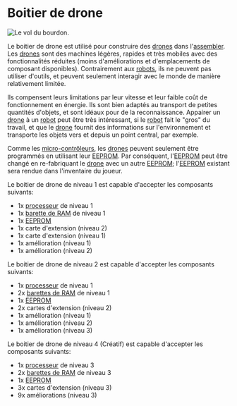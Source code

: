 # Boitier de drone

![Le vol du bourdon.](oredict:oc:droneCase1)

Le boitier de drone est utilisé pour construire des [drones](drone.md) dans l'[assembler](../block/assembler.md). Les [drones](drone.md) sont des machines légères, rapides et très mobiles avec des fonctionnalités réduites (moins d'améliorations et d'emplacements de composant disponibles). Contrairement aux [robots](../block/robot.md), ils ne peuvent pas utiliser d'outils, et peuvent seulement interagir avec le monde de manière relativement limitée.

Ils compensent leurs limitations par leur vitesse et leur faible coût de fonctionnement en énergie. Ils sont bien adaptés au transport de petites quantités d'objets, et sont idéaux pour de la reconnaissance. Appairer un [drone](drone.md) à un [robot](../block/robot.md) peut être très intéressant, si le [robot](../block/robot.md) fait le "gros" du travail, et que le [drone](drone.md) fournit des informations sur l'environnement et transporte les objets vers et depuis un point central, par exemple.

Comme les [micro-contrôleurs](../block/microcontroller.md), les [drones](drone.md) peuvent seulement être programmés en utilisant leur [EEPROM](eeprom.md). Par conséquent, l'[EEPROM](eeprom.md) peut être changé en re-fabriquant le [drone](drone.md) avec un autre [EEPROM](eeprom.md); l'[EEPROM](eeprom.md) existant sera rendue dans l'inventaire du joueur.

Le boitier de drone de niveau 1 est capable d'accepter les composants suivants:
- 1x [processeur](cpu1.md) de niveau 1
- 1x [barette de RAM](ram1.md) de niveau 1
- 1x [EEPROM](eeprom.md)
- 1x carte d'extension (niveau 2)
- 1x carte d'extension (niveau 1)
- 1x amélioration (niveau 1)
- 1x amélioration (niveau 2)

Le boitier de drone de niveau 2 est capable d'accepter les composants suivants:
- 1x [processeur](cpu1.md) de niveau 1
- 2x [barettes de RAM](ram1.md) de niveau 1
- 1x [EEPROM](eeprom.md)
- 2x cartes d'extension (niveau 2)
- 1x amélioration (niveau 1)
- 1x amélioration (niveau 2)
- 1x amélioration (niveau 3)

Le boitier de drone de niveau 4 (Créatif) est capable d'accepter les composants suivants:
- 1x [processeur](cpu3.md) de niveau 3
- 2x [barettes de RAM](ram5.md) de niveau 3
- 1x [EEPROM](eeprom.md)
- 3x cartes d'extension (niveau 3)
- 9x améliorations (niveau 3)